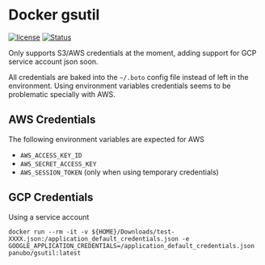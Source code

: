 # Docker gsutil

[![license](https://img.shields.io/github/license/panubo/docker-gsutil.svg)]()
[![Status](https://img.shields.io/badge/status-experimental-orange.svg)]()

Only supports S3/AWS credentials at the moment, adding support for GCP service account json soon.

All credentials are baked into the `~/.boto` config file instead of left in the environment. Using environment variables credentials seems to be problematic specially with AWS.

## AWS Credentials

The following environment variables are expected for AWS

* `AWS_ACCESS_KEY_ID`
* `AWS_SECRET_ACCESS_KEY`
* `AWS_SESSION_TOKEN` (only when using temporary credentials)

## GCP Credentials

Using a service account

```
docker run --rm -it -v ${HOME}/Downloads/test-XXXX.json:/application_default_credentials.json -e GOOGLE_APPLICATION_CREDENTIALS=/application_default_credentials.json panubo/gsutil:latest
```
